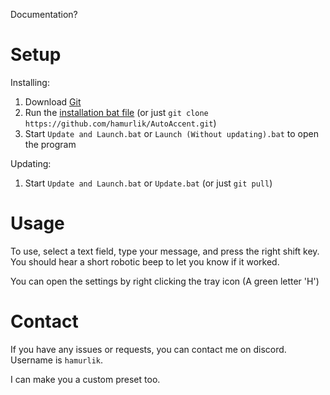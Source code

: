 Documentation?

# Setup

Installing:
1. Download [Git](https://git-scm.com/download/win)
2. Run the [installation bat file](https://raw.githack.com/hamurlik/AutoAccent/master/Scripts/Install%20AutoAccent.bat) (or just `git clone https://github.com/hamurlik/AutoAccent.git`)
3. Start `Update and Launch.bat` or `Launch (Without updating).bat` to open the program


Updating:
1. Start `Update and Launch.bat` or `Update.bat` (or just `git pull`)


# Usage

To use, select a text field, type your message, and press the right shift key.
You should hear a short robotic beep to let you know if it worked.

You can open the settings by right clicking the tray icon (A green letter 'H')

# Contact

If you have any issues or requests, you can contact me on discord. Username is `hamurlik`.

I can make you a custom preset too.
